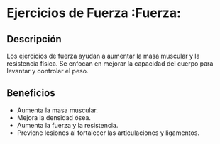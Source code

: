 # Ejercicios de Fuerza :Fuerza:
## Descripción
Los ejercicios de fuerza ayudan a aumentar la masa muscular y la resistencia física. Se enfocan en mejorar la capacidad del cuerpo para levantar y controlar el peso.

## Beneficios
- Aumenta la masa muscular.
- Mejora la densidad ósea.
- Aumenta la fuerza y la resistencia.
- Previene lesiones al fortalecer las articulaciones y ligamentos.
